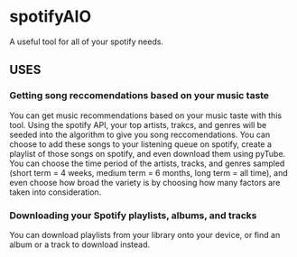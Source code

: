 # spotifyAIO
A useful tool for all of your spotify needs.


## USES

### Getting song reccomendations based on your music taste
You can get music recommendations based on your music taste with this tool. Using the spotify API, your top artists, trakcs, and genres will be seeded into the algorithm to give you song reccomendations. You can choose to add these songs to your listening queue on spotify, create a playlist of those songs on spotify, and even download them using pyTube. You can choose the time period of the artists, tracks, and genres sampled (short term = 4 weeks, medium term = 6 months, long term = all time), and even choose how broad the variety is by choosing how many factors are taken into consideration.

### Downloading your Spotify playlists, albums, and tracks
You can download playlists from your library onto your device, or find an album or a track to download instead.

